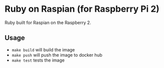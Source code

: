 # Ruby on Raspian (for Raspberry Pi 2)
Ruby built for Raspian on the Raspberry 2.

## Usage
- `make build` will build the image
- `make push` will push the image to docker hub
- `make test` tests the image
